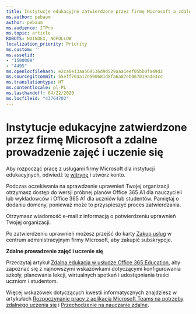 ```yaml
---
title: Instytucje edukacyjne zatwierdzone przez firmę Microsoft a zdalne prowadzenie zajęć i uczenie się
ms.author: pebaum
author: pebaum
ms.audience: ITPro
ms.topic: article
ROBOTS: NOINDEX, NOFOLLOW
localization_priority: Priority
ms.custom: ''
ms.assetid:
- "1500009"
- "4495"
ms.openlocfilehash: e2ca0e13aa569536d9d529aaa1eef05bb0fa49d2
ms.sourcegitcommit: 55eff703a17e500681d8fa6a87eb067019ade3cc
ms.translationtype: HT
ms.contentlocale: pl-PL
ms.lasthandoff: 04/22/2020
ms.locfileid: "43764702"
---
```

# <a name="microsoft-qualified-academic-institution-and-remote-teaching-and-learning"></a>Instytucje edukacyjne zatwierdzone przez firmę Microsoft a zdalne prowadzenie zajęć i uczenie się

Aby rozpocząć pracę z usługami firmy Microsoft dla instytucji edukacyjnych, odwiedź tę [witrynę](https://www.microsoft.com/microsoft-365/academic/compare-office-365-education-plans) i utwórz konto.

Podczas oczekiwania na sprawdzenie uprawnień Twojej organizacji otrzymasz dostęp do wersji próbnej planów Office 365 A1 dla nauczycieli lub wykładowców i Office 365 A1 dla uczniów lub studentów.  Pamiętaj o dodaniu domeny, ponieważ może to przyspieszyć proces zatwierdzania.

Otrzymasz wiadomość e-mail z informacją o potwierdzeniu uprawnień Twojej organizacji.  

Po zatwierdzeniu uprawnień możesz przejść do karty [Zakup usług](https://admin.microsoft.com/Adminportal/Home#/catalog) w centrum administracyjnym firmy Microsoft, aby zakupić subskrypcje.

**Zdalne prowadzenie zajęć i uczenie się**

Przeczytaj artykuł [Zdalna edukacja w usłudze Office 365 Education](https://support.office.com/article/remote-teaching-and-learning-in-office-365-education-f651ccae-7b65-478b-8366-51bb884025c4), aby zapoznać się z najnowszymi wskazówkami dotyczącymi konfigurowania szkoły, planowania lekcji, wirtualnych spotkań i udostępniania treści uczniom i studentom.

Więcej wskazówek dotyczących kwestii informatycznych znajdziesz w artykułach [Rozpoczynanie pracy z aplikacją Microsoft Teams na potrzeby zdalnego uczenia się](https://docs.microsoft.com/MicrosoftTeams/remote-learning-edu) i [Przechodzenie na nauczanie zdalne](https://www.microsoft.com/education/remote-learning).
